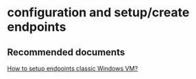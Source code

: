 <properties
	pageTitle="configuration and setup/create endpoints"
	description="configuration and setup/create endpoints"
	service="microsoft.compute"
	resource="virtualmachines"
	authors="kasparks"
	displayOrder=""
	selfHelpType="generic"
	supportTopicIds="32411849"
	resourceTags=""
	productPesIds="14749"
	cloudEnvironments="public"
/>

# configuration and setup/create endpoints

## **Recommended documents**
[How to setup endpoints classic Windows VM?](https://azure.microsoft.com/documentation/articles/virtual-machines-windows-classic-setup-endpoints/)
